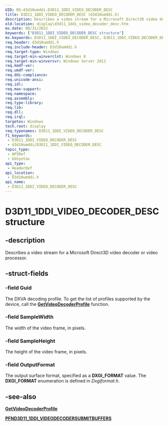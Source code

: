 ```yaml
---
UID: NS:d3d10umddi.D3D11_1DDI_VIDEO_DECODER_DESC
title: D3D11_1DDI_VIDEO_DECODER_DESC (d3d10umddi.h)
description: Describes a video stream for a Microsoft Direct3D video decoder or video processor.
old-location: display\d3d11_1ddi_video_decoder_desc.htm
ms.date: 08/31/2022
keywords: ["D3D11_1DDI_VIDEO_DECODER_DESC structure"]
ms.keywords: D3D11_1DDI_VIDEO_DECODER_DESC, D3D11_1DDI_VIDEO_DECODER_DESC structure [Display Devices], d3d10umddi/D3D11_1DDI_VIDEO_DECODER_DESC, display.d3d11_1ddi_video_decoder_desc
req.header: d3d10umddi.h
req.include-header: D3d10umddi.h
req.target-type: Windows
req.target-min-winverclnt: Windows 8
req.target-min-winversvr: Windows Server 2012
req.kmdf-ver: 
req.umdf-ver: 
req.ddi-compliance: 
req.unicode-ansi: 
req.idl: 
req.max-support: 
req.namespace: 
req.assembly: 
req.type-library: 
req.lib: 
req.dll: 
req.irql: 
targetos: Windows
tech.root: display
req.typenames: D3D11_1DDI_VIDEO_DECODER_DESC
f1_keywords:
 - D3D11_1DDI_VIDEO_DECODER_DESC
 - d3d10umddi/D3D11_1DDI_VIDEO_DECODER_DESC
topic_type:
 - APIRef
 - kbSyntax
api_type:
 - HeaderDef
api_location:
 - D3d10umddi.h
api_name:
 - D3D11_1DDI_VIDEO_DECODER_DESC
---
```


# D3D11_1DDI_VIDEO_DECODER_DESC structure

## -description

Describes a video stream for a Microsoft Direct3D video decoder or video processor.

## -struct-fields

### -field Guid

The DXVA decoding profile. To get the list of profiles supported by the device, call the [**GetVideoDecoderProfile**](nc-d3d10umddi-pfnd3d11_1ddi_getvideodecoderprofile.md) function.

### -field SampleWidth

The width of the video frame, in pixels.

### -field SampleHeight

The height of the video frame, in pixels.

### -field OutputFormat

The output surface format, specified as a **DXGI_FORMAT** value. The **DXGI_FORMAT** enumeration is defined in *Dxgiformat.h*.

## -see-also

[**GetVideoDecoderProfile**](nc-d3d10umddi-pfnd3d11_1ddi_getvideodecoderprofile.md)

[**PFND3D11_1DDI_VIDEODECODERSUBMITBUFFERS**](nc-d3d10umddi-pfnd3d11_1ddi_videodecodersubmitbuffers.md)
